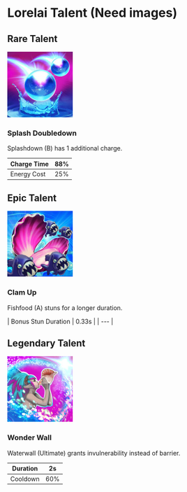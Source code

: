 # Lorelai Talent \(Need images\)

## Rare Talent

![](../../.gitbook/assets/image%20%289%29.png)

### Splash Doubledown

Splashdown \(B\) has 1 additional charge.

| Charge Time | 88% |
| --- | --- |
| Energy Cost | 25% |

## Epic Talent

![](../../.gitbook/assets/image%20%2832%29.png)

### Clam Up

Fishfood \(A\) stuns for a longer duration.

| Bonus Stun Duration | 0.33s |
| --- |


## Legendary Talent

![](../../.gitbook/assets/image%20%28129%29.png)

### Wonder Wall

Waterwall \(Ultimate\) grants invulnerability instead of barrier.

| Duration | 2s |
| --- | --- |
| Cooldown | 60% |

